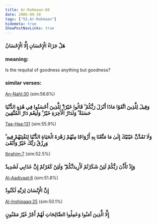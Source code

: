 ```yaml
---
title: Ar-Rahmaan:60
date: 2006-09-30
tags: ["55.Ar-Rahmaan"]
hidemeta: true 
ShowPostNavLinks: true 
---
```

### هَلْ جَزَاءُ الْإِحْسَانِ إِلَّا الْإِحْسَانُ
### meaning: 
Is the requital of goodness anything but goodness?
### similar verses: 

[An-Nahl:30](/16/30) (sim:56.6%)

### وَقِيلَ لِلَّذِينَ اتَّقَوْا مَاذَا أَنْزَلَ رَبُّكُمْ ۚ قَالُوا خَيْرًا ۗ لِلَّذِينَ أَحْسَنُوا فِي هَٰذِهِ الدُّنْيَا حَسَنَةٌ ۚ وَلَدَارُ الْآخِرَةِ خَيْرٌ ۚ وَلَنِعْمَ دَارُ الْمُتَّقِينَ

[Taa-Haa:131](/20/131) (sim:55.9%)

### وَلَا تَمُدَّنَّ عَيْنَيْكَ إِلَىٰ مَا مَتَّعْنَا بِهِ أَزْوَاجًا مِنْهُمْ زَهْرَةَ الْحَيَاةِ الدُّنْيَا لِنَفْتِنَهُمْ فِيهِ ۚ وَرِزْقُ رَبِّكَ خَيْرٌ وَأَبْقَىٰ

[Ibrahim:7](/14/7) (sim:52.5%)

### وَإِذْ تَأَذَّنَ رَبُّكُمْ لَئِنْ شَكَرْتُمْ لَأَزِيدَنَّكُمْ ۖ وَلَئِنْ كَفَرْتُمْ إِنَّ عَذَابِي لَشَدِيدٌ

[Al-Aadiyaat:6](/100/6) (sim:51.8%)

### إِنَّ الْإِنْسَانَ لِرَبِّهِ لَكَنُودٌ

[Al-Inshiqaaq:25](/84/25) (sim:50.1%)

### إِلَّا الَّذِينَ آمَنُوا وَعَمِلُوا الصَّالِحَاتِ لَهُمْ أَجْرٌ غَيْرُ مَمْنُونٍ
